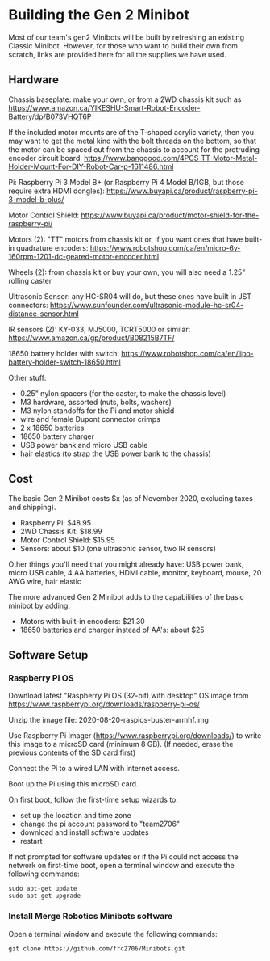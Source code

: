 # Building the Gen 2 Minibot

Most of our team's gen2 Minibots will be built by refreshing an existing Classic Minibot. However, for those who want to build their own from scratch, links are provided here for all the supplies we have used.

## Hardware

Chassis baseplate: make your own, or from a 2WD chassis kit such as https://www.amazon.ca/YIKESHU-Smart-Robot-Encoder-Battery/dp/B073VHQT6P

If the included motor mounts are of the T-shaped acrylic variety, then you may want to get the metal kind with the bolt threads on the bottom, so that the motor can be spaced out from the chassis to account for the protruding encoder circuit board: https://www.banggood.com/4PCS-TT-Motor-Metal-Holder-Mount-For-DIY-Robot-Car-p-1611486.html

Pi: Raspberry Pi 3 Model B+ (or Raspberry Pi 4 Model B/1GB, but those require extra HDMI dongles): https://www.buyapi.ca/product/raspberry-pi-3-model-b-plus/

Motor Control Shield: https://www.buyapi.ca/product/motor-shield-for-the-raspberry-pi/

Motors (2): "TT" motors from chassis kit or, if you want ones that have built-in quadrature encoders: https://www.robotshop.com/ca/en/micro-6v-160rpm-1201-dc-geared-motor-encoder.html

Wheels (2): from chassis kit or buy your own, you will also need a 1.25" rolling caster

Ultrasonic Sensor: any HC-SR04 will do, but these ones have built in JST connectors: https://www.sunfounder.com/ultrasonic-module-hc-sr04-distance-sensor.html

IR sensors (2): KY-033, MJ5000, TCRT5000 or similar: https://www.amazon.ca/gp/product/B08215B7TF/

18650 battery holder with switch: https://www.robotshop.com/ca/en/lipo-battery-holder-switch-18650.html

Other stuff:
- 0.25" nylon spacers (for the caster, to make the chassis level)
- M3 hardware, assorted (nuts, bolts, washers)
- M3 nylon standoffs for the Pi and motor shield
- wire and female Dupont connector crimps
- 2 x 18650 batteries
- 18650 battery charger
- USB power bank and micro USB cable
- hair elastics (to strap the USB power bank to the chassis)

## Cost

The basic Gen 2 Minibot costs $x (as of November 2020, excluding taxes and shipping).

- Raspberry Pi: $48.95
- 2WD Chassis Kit: $18.99
- Motor Control Shield: $15.95
- Sensors: about $10 (one ultrasonic sensor, two IR sensors)

Other things you'll need that you might already have: USB power bank, micro USB cable, 4 AA batteries, HDMI cable, monitor, keyboard, mouse, 20 AWG wire, hair elastic

The more advanced Gen 2 Minibot adds to the capabilities of the basic minibot by adding:

- Motors with built-in encoders: $21.30
- 18650 batteries and charger instead of AA's: about $25

## Software Setup

### Raspberry Pi OS

Download latest "Raspberry Pi OS (32-bit) with desktop" OS image from https://www.raspberrypi.org/downloads/raspberry-pi-os/

Unzip the image file: 2020-08-20-raspios-buster-armhf.img

Use Raspberry Pi Imager (https://www.raspberrypi.org/downloads/) to write this image to a microSD card (minimum 8 GB). (If needed, erase the previous contents of the SD card first)

Connect the Pi to a wired LAN with internet access.

Boot up the Pi using this microSD card.

On first boot, follow the first-time setup wizards to:
- set up the location and time zone
- change the pi account password to "team2706"
- download and install software updates
- restart

If not prompted for software updates or if the Pi could not access the network on first-time boot, open a terminal window and execute the following commands:

    sudo apt-get update
    sudo apt-get upgrade

### Install Merge Robotics Minibots software

Open a terminal window and execute the following commands:

    git clone https://github.com/frc2706/Minibots.git

